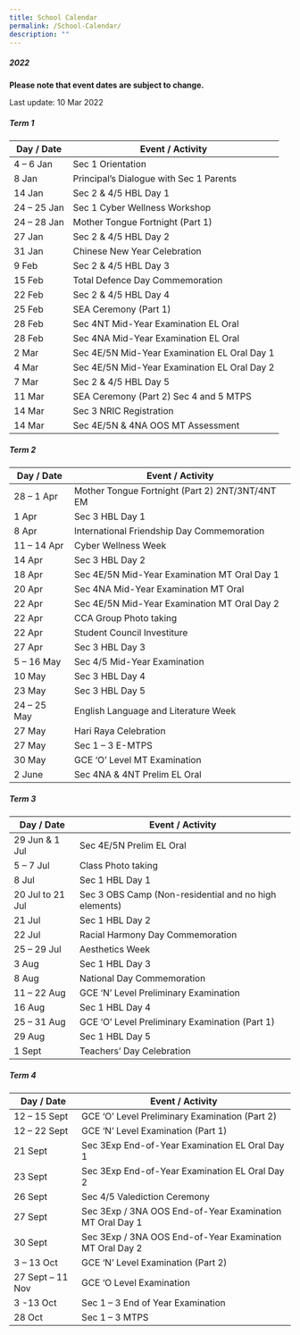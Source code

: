 ```yaml
---
title: School Calendar
permalink: /School-Calendar/
description: ""
---
```


##### **2022**

**Please note that event dates are subject to change.**

Last update: 10 Mar 2022

##### **Term 1**

| Day / Date 	| Event / Activity 	|
|---	|---	|
| 4 – 6 Jan 	| Sec 1 Orientation 	|
| 8 Jan 	| Principal’s Dialogue with Sec 1 Parents 	|
| 14 Jan 	| Sec 2 & 4/5 HBL Day 1 	|
| 24 – 25 Jan 	| Sec 1 Cyber Wellness Workshop 	|
| 24 – 28 Jan 	| Mother Tongue Fortnight (Part 1) 	|
| 27 Jan 	| Sec 2 & 4/5 HBL Day 2 	|
| 31 Jan 	| Chinese New Year Celebration 	|
| 9 Feb 	| Sec 2 & 4/5 HBL Day 3 	|
| 15 Feb 	| Total Defence Day Commemoration 	|
| 22 Feb 	| Sec 2 & 4/5 HBL Day 4 	|
| 25 Feb 	| SEA Ceremony (Part 1) 	|
| 28 Feb 	| Sec 4NT Mid-Year Examination EL Oral 	|
| 28 Feb 	| Sec 4NA Mid-Year Examination EL Oral 	|
| 2 Mar 	| Sec 4E/5N Mid-Year Examination EL Oral Day 1 	|  
| 4 Mar 	| Sec 4E/5N Mid-Year Examination EL Oral Day 2 	| |
| 7 Mar 	| Sec 2 & 4/5 HBL Day 5 	|
| 11 Mar 	| SEA Ceremony (Part 2)  Sec 4 and 5 MTPS 	|
| 14 Mar 	| Sec 3 NRIC Registration 	|
| 14 Mar 	| Sec 4E/5N & 4NA OOS MT Assessment 	|

##### **Term 2**

| Day / Date 	| Event / Activity 	|
|---	|---	|
| 28 – 1 Apr 	| Mother Tongue Fortnight (Part 2)  2NT/3NT/4NT EM 	|
| 1 Apr 	| Sec 3 HBL Day 1 	|
| 8 Apr 	| International Friendship Day Commemoration 	|
| 11 – 14 Apr 	| Cyber Wellness Week 	|
| 14 Apr 	| Sec 3 HBL Day 2 	|
| 18 Apr 	| Sec 4E/5N Mid-Year Examination MT Oral Day 1 	|
| 20 Apr 	| Sec 4NA Mid-Year Examination MT Oral 	|
| 22 Apr 	| Sec 4E/5N Mid-Year Examination MT Oral Day 2 	|
| 22 Apr 	| CCA Group Photo taking 	|
| 22 Apr 	| Student Council Investiture 	|
| 27 Apr 	| Sec 3 HBL Day 3 	|
| 5 – 16 May 	| Sec 4/5 Mid-Year Examination 	|
| 10 May 	| Sec 3 HBL Day 4 	|
| 23 May 	| Sec 3 HBL Day 5 	|
| 24 – 25 May 	| English Language and Literature Week 	| |
| 27 May 	| Hari Raya Celebration 	|
| 27 May 	| Sec 1 – 3 E-MTPS 	|
| 30 May 	| GCE ‘O’ Level MT Examination 	|
| 2 June 	| Sec 4NA & 4NT Prelim EL Oral 	|

##### **Term 3**

| Day / Date 	| Event / Activity 	|
|---	|---	|
| 29 Jun & 1 Jul 	| Sec 4E/5N Prelim EL Oral 	|
| 5 – 7 Jul 	| Class Photo taking 	|
| 8 Jul 	| Sec 1 HBL Day 1 	|
| 20 Jul to 21 Jul 	| Sec 3 OBS Camp (Non-residential and no high elements) 	|
| 21 Jul 	| Sec 1 HBL Day 2 	|
| 22 Jul 	| Racial Harmony Day Commemoration 	|
| 25 – 29 Jul 	| Aesthetics Week 	|
| 3 Aug 	| Sec 1 HBL Day 3 	|
| 8 Aug 	| National Day Commemoration 	|
| 11 – 22 Aug 	| GCE ‘N’ Level Preliminary Examination 	|
| 16 Aug 	| Sec 1 HBL Day 4 	|
| 25 – 31 Aug 	| GCE ‘O’ Level Preliminary Examination (Part 1) 	|
| 29 Aug 	| Sec 1 HBL Day 5 	|
| 1 Sept 	| Teachers’ Day Celebration 	|

##### **Term 4**

| Day / Date 	| Event / Activity 	|
|---	|---	|
| 12 – 15 Sept 	| GCE ‘O’ Level Preliminary Examination (Part 2) 	|
| 12 – 22 Sept 	| GCE ‘N’ Level Examination (Part 1) 	|
| 21 Sept 	| Sec 3Exp End-of-Year Examination EL Oral Day 1 	|
| 23 Sept 	| Sec 3Exp End-of-Year Examination EL Oral Day 2 	|
| 26 Sept 	| Sec 4/5 Valediction Ceremony 	|
| 27 Sept 	| Sec 3Exp / 3NA OOS End-of-Year Examination MT Oral Day 1 	|
| 30 Sept 	| Sec 3Exp / 3NA OOS End-of-Year Examination MT Oral Day 2 	|
| 3 – 13 Oct 	| GCE ‘N’ Level Examination (Part 2) 	|
| 27 Sept – 11 Nov 	| GCE ‘O Level Examination 	|
| 3 -13 Oct 	| Sec 1 – 3 End of Year Examination 	|
| 28 Oct 	| Sec 1 – 3 MTPS 	| Last day of school